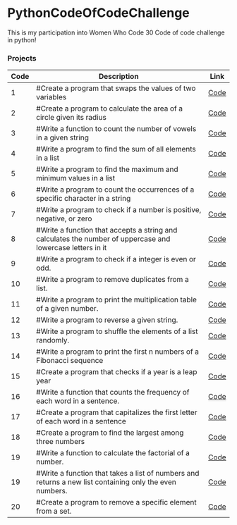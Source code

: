 # PythonCodeOfCodeChallenge

This is my participation into Women Who Code 30 Code of code challenge in python!

### Projects

| Code | Description                                                                                                | Link                                                                                                                 |
| ---- | ---------------------------------------------------------------------------------------------------------- | -------------------------------------------------------------------------------------------------------------------- |
| 1    | #Create a program that swaps the values of two variables                                                   | <a href="https://github.com/asmaaHamdym/PythonDaysOfCodeChallenge/blob/main/01-swap.py">Code</a>                     |
| 2    | #Create a program to calculate the area of a circle given its radius                                       | <a href="https://github.com/asmaaHamdym/PythonDaysOfCodeChallenge/blob/main/02-areaOfCircle.py">Code</a>             |
| 3    | #Write a function to count the number of vowels in a given string                                          | <a href="https://github.com/asmaaHamdym/PythonDaysOfCodeChallenge/blob/main/03-noOfVowels.py">Code<a>                |
| 4    | #Write a program to find the sum of all elements in a list                                                 | <a href="https://github.com/asmaaHamdym/PythonDaysOfCodeChallenge/blob/main/04-listSum.py">Code<a>                   |
| 5    | #Write a program to find the maximum and minimum values in a list                                          | <a href="https://github.com/asmaaHamdym/PythonDaysOfCodeChallenge/blob/main/05-maxAndMin.py">Code<a>                 |
| 6    | #Write a program to count the occurrences of a specific character in a string                              | <a href="https://github.com/asmaaHamdym/PythonDaysOfCodeChallenge/blob/main/06-countOccurrences.py">Code<a>          |
| 7    | #Write a program to check if a number is positive, negative, or zero                                       | <a href="https://github.com/asmaaHamdym/PythonDaysOfCodeChallenge/blob/main/07-positiveOrNegative.py">Code<a>        |
| 8    | #Write a function that accepts a string and calculates the number of uppercase and lowercase letters in it | <a href="https://github.com/asmaaHamdym/PythonDaysOfCodeChallenge/blob/main/08-noOfUppercaseLowercase.py">Code<a>    |
| 9    | #Write a program to check if a integer is even or odd.                                                     | <a href="https://github.com/asmaaHamdym/PythonDaysOfCodeChallenge/blob/main/09-oddOrEven.py">Code<a>                 |
| 10   | #Write a program to remove duplicates from a list.                                                         | <a href="https://github.com/asmaaHamdym/PythonDaysOfCodeChallenge/blob/main/10-removeDuplictes.py">Code<a>           |
| 11   | #Write a program to print the multiplication table of a given number.                                      | <a href="https://github.com/asmaaHamdym/PythonDaysOfCodeChallenge/blob/main/11-numberMultiplicationTable.py">Code<a> |
| 12   | #Write a program to reverse a given string.                                                                | <a href="https://github.com/asmaaHamdym/PythonDaysOfCodeChallenge/blob/main/12-reverseString.py">Code<a>             |
| 13   | #Write a program to shuffle the elements of a list randomly.                                               | <a href="https://github.com/asmaaHamdym/PythonDaysOfCodeChallenge/blob/main/13-shuffleList.py">Code<a>               |
| 14   | #Write a program to print the first n numbers of a Fibonacci sequence                                      | <a href="https://github.com/asmaaHamdym/PythonDaysOfCodeChallenge/blob/main/14-FibonacciSequence.py">Code<a>         |
| 15   | #Create a program that checks if a year is a leap year                                                     | <a href="https://github.com/asmaaHamdym/PythonDaysOfCodeChallenge/blob/main/15-leapYear.py">Code<a>                  |
| 16   | #Write a function that counts the frequency of each word in a sentence.                                    | <a href="https://github.com/asmaaHamdym/PythonDaysOfCodeChallenge/blob/main/16-wordFrequency.py">Code<a>             |
| 17   | #Create a program that capitalizes the first letter of each word in a sentence                             | <a href="https://github.com/asmaaHamdym/PythonDaysOfCodeChallenge/blob/main/17-titleCase.py">Code<a>                 |
| 18   | #Create a program to find the largest among three numbers                                                  | <a href="https://github.com/asmaaHamdym/PythonDaysOfCodeChallenge/blob/main/18-maxNumber.py">Code<a>                 |
| 19   | #Write a function to calculate the factorial of a number.                                                  | <a href="https://github.com/asmaaHamdym/PythonDaysOfCodeChallenge/blob/main/19-numberFactorial.py">Code<a>           |
| 19   | #Write a function that takes a list of numbers and returns a new list containing only the even numbers.    | <a href="https://github.com/asmaaHamdym/PythonDaysOfCodeChallenge/blob/main/20-evenNumberSelector.py">Code<a>        |
| 20   | #Create a program to remove a specific element from a set.                                                 | <a href="https://github.com/asmaaHamdym/PythonDaysOfCodeChallenge/blob/main/21-removeElement.py">Code<a>             |
